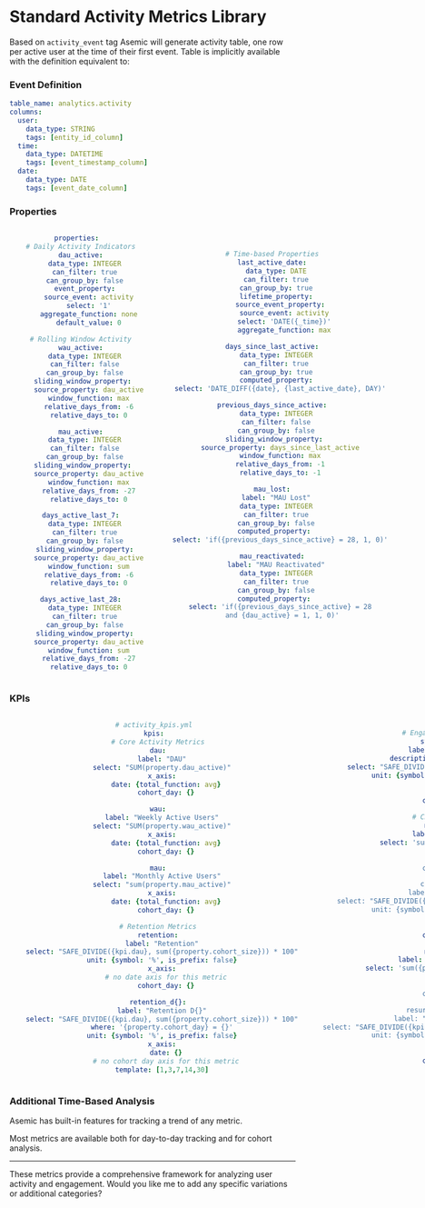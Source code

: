 # Standard Activity Metrics Library

Based on `activity_event` tag Asemic will generate activity table, one row per active user at the time of their first event. Table is implicitly available with the definition equivalent to:

### Event Definition

```yaml
table_name: analytics.activity
columns:
  user:
    data_type: STRING
    tags: [entity_id_column]
  time:
    data_type: DATETIME
    tags: [event_timestamp_column]
  date:
    data_type: DATE
    tags: [event_date_column]
```

### Properties

<div style="text-align: center; display: grid; grid-template-columns: 1fr 15px 1fr;">
  <div>

```yaml
properties:
  # Daily Activity Indicators
  dau_active:
    data_type: INTEGER
    can_filter: true
    can_group_by: false
    event_property:
      source_event: activity
      select: '1'
      aggregate_function: none
      default_value: 0

  # Rolling Window Activity
  wau_active:
    data_type: INTEGER
    can_filter: false
    can_group_by: false
    sliding_window_property: 
      source_property: dau_active
      window_function: max
      relative_days_from: -6
      relative_days_to: 0

  mau_active:
    data_type: INTEGER
    can_filter: false
    can_group_by: false
    sliding_window_property: 
      source_property: dau_active
      window_function: max
      relative_days_from: -27
      relative_days_to: 0

  days_active_last_7:
    data_type: INTEGER
    can_filter: true
    can_group_by: false
    sliding_window_property:
      source_property: dau_active
      window_function: sum
      relative_days_from: -6
      relative_days_to: 0

  days_active_last_28:
    data_type: INTEGER
    can_filter: true
    can_group_by: false
    sliding_window_property:
      source_property: dau_active
      window_function: sum
      relative_days_from: -27
      relative_days_to: 0
```
  </div>
  <div>
  </div>
  <div>

 ```yaml


  # Time-based Properties
  last_active_date:
    data_type: DATE
    can_filter: true
    can_group_by: true
    lifetime_property:
      source_event_property:
        source_event: activity
        select: 'DATE({_time})'
        aggregate_function: max

  days_since_last_active:
    data_type: INTEGER
    can_filter: true
    can_group_by: true
    computed_property:
      select: 'DATE_DIFF({date}, {last_active_date}, DAY)'

  previous_days_since_active:
    data_type: INTEGER
    can_filter: false
    can_group_by: false
    sliding_window_property: 
      source_property: days_since_last_active
      window_function: max
      relative_days_from: -1
      relative_days_to: -1

  mau_lost:
    label: "MAU Lost"
    data_type: INTEGER
    can_filter: true
    can_group_by: false
    computed_property: 
      select: 'if({previous_days_since_active} = 28, 1, 0)'

  mau_reactivated:
    label: "MAU Reactivated"
    data_type: INTEGER
    can_filter: true
    can_group_by: false
    computed_property: 
      select: 'if({previous_days_since_active} = 28
       and {dau_active} = 1, 1, 0)'
```
  </div>
</div>


### KPIs

<div style="text-align: center; display: grid; grid-template-columns: 1fr 15px 1fr;">
  <div>

```yaml
# activity_kpis.yml
kpis:
  # Core Activity Metrics
  dau:
    label: "DAU"
    select: "SUM(property.dau_active)"
    x_axis:
      date: {total_function: avg}
      cohort_day: {}

  wau:
    label: "Weekly Active Users"
    select: "SUM(property.wau_active)"
    x_axis:
      date: {total_function: avg}
      cohort_day: {}

  mau:
    label: "Monthly Active Users"
    select: "sum(property.mau_active)"
    x_axis:
      date: {total_function: avg}
      cohort_day: {}

  # Retention Metrics
  retention:
    label: "Retention"
    select: "SAFE_DIVIDE({kpi.dau}, sum({property.cohort_size})) * 100"
    unit: {symbol: '%', is_prefix: false}
    x_axis:
      # no date axis for this metric
      cohort_day: {}

  retention_d{}:
    label: "Retention D{}"
    select: "SAFE_DIVIDE({kpi.dau}, sum({property.cohort_size})) * 100"
    where: '{property.cohort_day} = {}'
    unit: {symbol: '%', is_prefix: false}
    x_axis:
      date: {}
      # no cohort day axis for this metric
    template: [1,3,7,14,30]
```
  </div>
  <div>
  </div>
  <div>

```yaml

  # Engagement Metrics
  stickiness:
    label: "Stickiness"
    description: "DAU/MAU Ratio"
    select: "SAFE_DIVIDE({kpi.dau}, {kpi.mau}) * 100"
    unit: {symbol: '%', is_prefix: false}
    x_axis:
      date: {}
      cohort_day: {}

  # Churn Metrics
  mau_lost:
    label: "MAU Lost"
    select: 'sum({property.mau_lost})
    x_axis:
      date: {}
      cohort_day: {}

  churn_rate:
    label: "Churn Rate"
    select: "SAFE_DIVIDE({kpi.mau_lost}, {kpi.mau}) * 100"
    unit: {symbol: '%', is_prefix: false}
    x_axis:
      date: {}
      cohort_day: {}

  mau_lost:
    label: "MAU Reactivated"
    select: 'sum({property.mau_reactivated})
    x_axis:
      date: {}
      cohort_day: {}

  resurrection_rate:
    label: "Resurrection Rate"
    select: "SAFE_DIVIDE({kpi.mau_reactivated}, {kpi.mau}) * 100"
    unit: {symbol: '%', is_prefix: false}
    x_axis:
      date: {}
      cohort_day: {}
```

  </div>
</div>

### Additional Time-Based Analysis
Asemic has built-in features for tracking a trend of any metric.

Most metrics are available both for day-to-day tracking and for cohort analysis.

---
These metrics provide a comprehensive framework for analyzing user activity and engagement. Would you like me to add any specific variations or additional categories?
